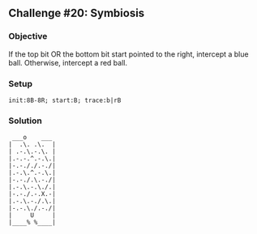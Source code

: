 ## Challenge #20: Symbiosis

### Objective

If the top bit OR the bottom bit start pointed to the right, intercept a blue ball. Otherwise, intercept a red ball.

### Setup

`init:8B-8R; start:B; trace:b|rB`

### Solution

	 ___o    ___
	|  .\. .\.  |
	| .-.\.-.\. |
	|.-.-.^.-.\.|
	|-.-././.-./|
	|.-.\.^.-.\.|
	|-.-./.\.-./|
	|.-.\.-.\./.|
	|-.-./.-.X.-|
	|.-.\.-./.\.|
	|-.-.\./.-./|
	|     U     |
	|____% %____|

